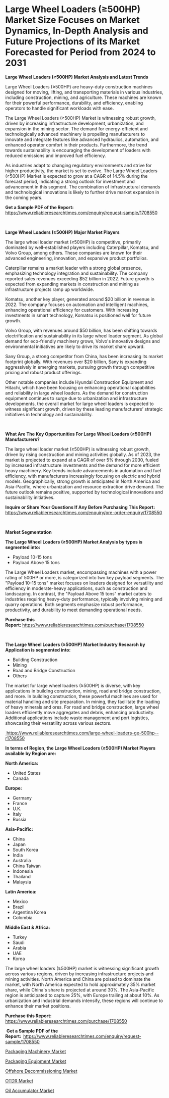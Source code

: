 <p><h1>Large Wheel Loaders (≥500HP) Market Size Focuses on Market Dynamics, In-Depth Analysis and Future Projections of its Market Forecasted for Period from 2024 to 2031</h1></p><p><strong>Large Wheel Loaders (≥500HP) Market Analysis and Latest Trends</strong></p>
<p><p>Large Wheel Loaders (≥500HP) are heavy-duty construction machines designed for moving, lifting, and transporting materials in various industries, including construction, mining, and agriculture. These machines are known for their powerful performance, durability, and efficiency, enabling operators to handle significant workloads with ease.</p><p>The Large Wheel Loaders (≥500HP) Market is witnessing robust growth, driven by increasing infrastructure development, urbanization, and expansion in the mining sector. The demand for energy-efficient and technologically advanced machinery is propelling manufacturers to innovate and integrate features like advanced hydraulics, automation, and enhanced operator comfort in their products. Furthermore, the trend towards sustainability is encouraging the development of loaders with reduced emissions and improved fuel efficiency. </p><p>As industries adapt to changing regulatory environments and strive for higher productivity, the market is set to evolve. The Large Wheel Loaders (≥500HP) Market is expected to grow at a CAGR of 14.5% during the forecast period, indicating a strong outlook for investment and advancement in this segment. The combination of infrastructural demands and technological innovations is likely to further drive market expansion in the coming years.</p></p>
<p><strong>Get a Sample PDF of the Report:&nbsp;</strong> <a href="https://www.reliableresearchtimes.com/enquiry/request-sample/1708550?utm_campaign=1486&utm_medium=2&utm_source=Github&utm_content=ia&utm_term=21102024&utm_id=large-wheel-loaders-500hp">https://www.reliableresearchtimes.com/enquiry/request-sample/1708550</a></p>
<p>&nbsp;</p>
<p><strong>Large Wheel Loaders (≥500HP) Major Market Players</strong></p>
<p><p>The large wheel loader market (≥500HP) is competitive, primarily dominated by well-established players including Caterpillar, Komatsu, and Volvo Group, among others. These companies are known for their advanced engineering, innovation, and expansive product portfolios.</p><p>Caterpillar remains a market leader with a strong global presence, emphasizing technology integration and sustainability. The company reported sales revenues exceeding $52 billion in 2022. Future growth is expected from expanding markets in construction and mining as infrastructure projects ramp up worldwide.</p><p>Komatsu, another key player, generated around $20 billion in revenue in 2022. The company focuses on automation and intelligent machines, enhancing operational efficiency for customers. With increasing investments in smart technology, Komatsu is positioned well for future growth.</p><p>Volvo Group, with revenues around $50 billion, has been shifting towards electrification and sustainability in its large wheel loader segment. As global demand for eco-friendly machinery grows, Volvo's innovative designs and environmental initiatives are likely to drive its market share upward.</p><p>Sany Group, a strong competitor from China, has been increasing its market footprint globally. With revenues over $20 billion, Sany is expanding aggressively in emerging markets, pursuing growth through competitive pricing and robust product offerings.</p><p>Other notable companies include Hyundai Construction Equipment and Hitachi, which have been focusing on enhancing operational capabilities and reliability in large wheel loaders. As the demand for construction equipment continues to surge due to urbanization and infrastructure developments, the overall market for large wheel loaders is expected to witness significant growth, driven by these leading manufacturers’ strategic initiatives in technology and sustainability.</p></p>
<p>&nbsp;</p>
<p><strong>What Are The Key Opportunities For Large Wheel Loaders (≥500HP) Manufacturers?</strong></p>
<p><p>The large wheel loader market (≥500HP) is witnessing robust growth, driven by rising construction and mining activities globally. As of 2023, the market is projected to expand at a CAGR of over 5% through 2030, fueled by increased infrastructure investments and the demand for more efficient heavy machinery. Key trends include advancements in automation and fuel efficiency, with manufacturers increasingly focusing on electric and hybrid models. Geographically, strong growth is anticipated in North America and Asia-Pacific, where urbanization and resource extraction drive demand. The future outlook remains positive, supported by technological innovations and sustainability initiatives.</p></p>
<p><strong>Inquire or Share Your Questions If Any Before Purchasing This Report:</strong> <a href="https://www.reliableresearchtimes.com/enquiry/pre-order-enquiry/1708550?utm_campaign=1486&utm_medium=2&utm_source=Github&utm_content=ia&utm_term=21102024&utm_id=large-wheel-loaders-500hp">https://www.reliableresearchtimes.com/enquiry/pre-order-enquiry/1708550</a></p>
<p>&nbsp;</p>
<p><strong>Market Segmentation</strong></p>
<p><strong>The Large Wheel Loaders (≥500HP) Market Analysis by types is segmented into:</strong></p>
<p><ul><li>Payload 10-15 tons</li><li>Payload Above 15 tons</li></ul></p>
<p><p>The Large Wheel Loaders market, encompassing machines with a power rating of 500HP or more, is categorized into two key payload segments. The "Payload 10-15 tons" market focuses on loaders designed for versatility and efficiency in moderate-heavy applications, such as construction and landscaping. In contrast, the "Payload Above 15 tons" market caters to industries requiring heavy-duty performance, typically involving mining and quarry operations. Both segments emphasize robust performance, productivity, and durability to meet demanding operational needs.</p></p>
<p><strong>Purchase this Report:&nbsp;</strong><a href="https://www.reliableresearchtimes.com/purchase/1708550?utm_campaign=1486&utm_medium=2&utm_source=Github&utm_content=ia&utm_term=21102024&utm_id=large-wheel-loaders-500hp">https://www.reliableresearchtimes.com/purchase/1708550</a></p>
<p>&nbsp;</p>
<p><strong>The Large Wheel Loaders (≥500HP) Market Industry Research by Application is segmented into:</strong></p>
<p><ul><li>Building Construction</li><li>Mining</li><li>Road and Bridge Construction</li><li>Others</li></ul></p>
<p><p>The market for large wheel loaders (≥500HP) is diverse, with key applications in building construction, mining, road and bridge construction, and more. In building construction, these powerful machines are used for material handling and site preparation. In mining, they facilitate the loading of heavy minerals and ores. For road and bridge construction, large wheel loaders efficiently move aggregates and debris, enhancing productivity. Additional applications include waste management and port logistics, showcasing their versatility across various sectors.</p></p>
<p><a href="https://www.reliableresearchtimes.com/large-wheel-loaders-ge-500hp--r1708550?utm_campaign=1486&utm_medium=2&utm_source=Github&utm_content=ia&utm_term=21102024&utm_id=large-wheel-loaders-500hp">&nbsp;https://www.reliableresearchtimes.com/large-wheel-loaders-ge-500hp--r1708550</a></p>
<p><strong>In terms of Region, the Large Wheel Loaders (≥500HP) Market Players available by Region are:</strong></p>
<p>
    <p> <strong> North America: </strong>
        <ul>
            <li>United States</li>
            <li>Canada</li>
        </ul>
        </p> 
    <p> <strong> Europe: </strong>
        <ul>
            <li>Germany</li>
            <li>France</li>
            <li>U.K.</li>
            <li>Italy</li>
            <li>Russia</li>
        </ul>
        </p> 
    <p> <strong> Asia-Pacific: </strong>
        <ul>
            <li>China</li>
            <li>Japan</li>
            <li>South Korea</li>
            <li>India</li>
            <li>Australia</li>
            <li>China Taiwan</li>
            <li>Indonesia</li>
            <li>Thailand</li>
            <li>Malaysia</li>
        </ul>
        </p> 
    <p> <strong> Latin America: </strong>
        <ul>
            <li>Mexico</li>
            <li>Brazil</li>
            <li>Argentina Korea</li>
            <li>Colombia</li>
        </ul>
        </p> 
    <p> <strong> Middle East & Africa: </strong>
        <ul>
            <li>Turkey</li>
            <li>Saudi</li>
            <li>Arabia</li>
            <li>UAE</li>
            <li>Korea</li>
        </ul>
    </p>
    </p>
<p><p>The large wheel loaders (≥500HP) market is witnessing significant growth across various regions, driven by increasing infrastructure projects and mining activities. North America and China are poised to dominate the market, with North America expected to hold approximately 35% market share, while China's share is projected at around 30%. The Asia-Pacific region is anticipated to capture 25%, with Europe trailing at about 10%. As urbanization and industrial demands intensify, these regions will continue to enhance their market positions.</p></p>
<p><strong>Purchase this Report: </strong><a href="https://www.reliableresearchtimes.com/purchase/1708550?utm_campaign=1486&utm_medium=2&utm_source=Github&utm_content=ia&utm_term=21102024&utm_id=large-wheel-loaders-500hp">https://www.reliableresearchtimes.com/purchase/1708550</a></p>
<p>&nbsp;<strong>Get a Sample PDF of the Report:&nbsp;&nbsp;</strong><a href="https://www.reliableresearchtimes.com/enquiry/request-sample/1708550?utm_campaign=1486&utm_medium=2&utm_source=Github&utm_content=ia&utm_term=21102024&utm_id=large-wheel-loaders-500hp">https://www.reliableresearchtimes.com/enquiry/request-sample/1708550</a></p>
<p><strong></strong></p>
<p><p><a href="https://www.linkedin.com/pulse/packaging-machinery-market-trends-insights-type-application-gty0f?utm_campaign=1486&utm_medium=2&utm_source=Github&utm_content=ia&utm_term=21102024&utm_id=large-wheel-loaders-500hp">Packaging Machinery Market</a></p><p><a href="https://www.linkedin.com/pulse/global-packaging-equipment-market-pulse-trends-growth-analysis-vk0sf?utm_campaign=1486&utm_medium=2&utm_source=Github&utm_content=ia&utm_term=21102024&utm_id=large-wheel-loaders-500hp">Packaging Equipment Market</a></p><p><a href="https://www.linkedin.com/pulse/global-offshore-decommissioning-market-trends-insights-growth-wzjzf?utm_campaign=1486&utm_medium=2&utm_source=Github&utm_content=ia&utm_term=21102024&utm_id=large-wheel-loaders-500hp">Offshore Decommissioning Market</a></p><p><a href="https://www.linkedin.com/pulse/otdr-industry-forecast-market-shifts-strategic-imperatives-2024-cbd7f?utm_campaign=1486&utm_medium=2&utm_source=Github&utm_content=ia&utm_term=21102024&utm_id=large-wheel-loaders-500hp">OTDR Market</a></p><p><a href="https://www.linkedin.com/pulse/oil-accumulator-market-share-size-trends-industry-analysis-report-42uwf?utm_campaign=1486&utm_medium=2&utm_source=Github&utm_content=ia&utm_term=21102024&utm_id=large-wheel-loaders-500hp">Oil Accumulator Market</a></p></p>